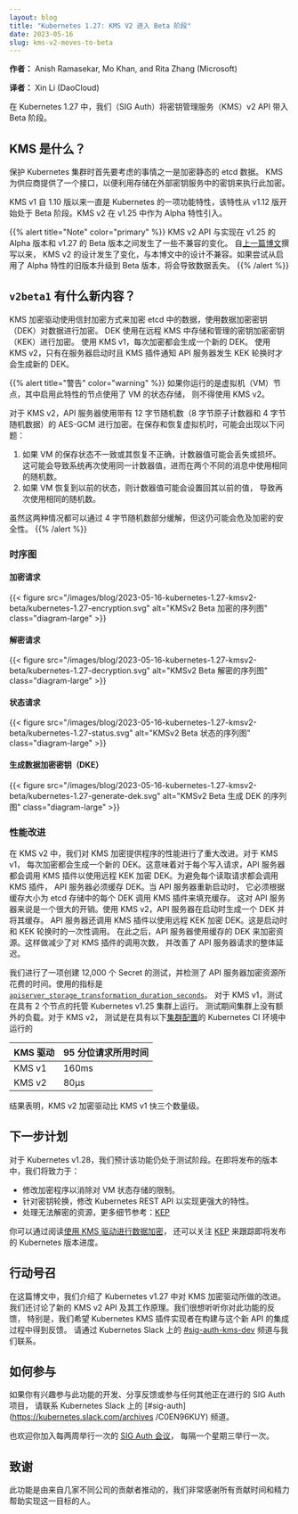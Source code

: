 ```yaml
---
layout: blog
title: "Kubernetes 1.27: KMS V2 进入 Beta 阶段"
date: 2023-05-16
slug: kms-v2-moves-to-beta
---
```



**作者：** Anish Ramasekar, Mo Khan, and Rita Zhang (Microsoft)

**译者：** Xin Li (DaoCloud)

在 Kubernetes 1.27 中，我们（SIG Auth）将密钥管理服务（KMS）v2 API 带入 Beta 阶段。

## KMS 是什么？

保护 Kubernetes 集群时首先要考虑的事情之一是加密静态的 etcd 数据。
KMS 为供应商提供了一个接口，以便利用存储在外部密钥服务中的密钥来执行此加密。

KMS v1 自 1.10 版以来一直是 Kubernetes 的一项功能特性，该特性从 v1.12
版开始处于 Beta 阶段。KMS v2 在 v1.25 中作为 Alpha 特性引入。

{{% alert title="Note" color="primary" %}}
KMS v2 API 与实现在 v1.25 的 Alpha 版本和 v1.27 的 Beta 版本之间发生了一些不兼容的变化。
自[上一篇博文](https://kubernetes.io/blog/2022/09/09/kms-v2-improvements/)撰写以来，
KMS v2 的设计发生了变化，与本博文中的设计不兼容。如果尝试从启用了 Alpha 特性的旧版本升级到
Beta 版本，将会导致数据丢失。
{{% /alert %}}

## `v2beta1` 有什么新内容？

KMS 加密驱动使用信封加密方式来加密 etcd 中的数据，使用数据加密密钥（DEK）对数据进行加密。
DEK 使用在远程 KMS 中存储和管理的密钥加密密钥（KEK）进行加密。
使用 KMS v1，每次加密都会生成一个新的 DEK。
使用 KMS v2，只有在服务器启动时且 KMS 插件通知 API 服务器发生 KEK 轮换时才会生成新的 DEK。

{{% alert title="警告" color="warning" %}}
如果你运行的是虚拟机（VM）节点，其中启用此特性的节点使用了 VM 的状态存储，
则不得使用 KMS v2。

对于 KMS v2，API 服务器使用带有 12 字节随机数（8 字节原子计数器和 4 字节随机数据）的
AES-GCM 进行加密。在保存和恢复虚拟机时，可能会出现以下问题：

1. 如果 VM 的保存状态不一致或其恢复不正确，计数器值可能会丢失或损坏。
   这可能会导致系统再次使用同一计数器值，进而在两个不同的消息中使用相同的随机数。
2. 如果 VM 恢复到以前的状态，则计数器值可能会设置回其以前的值，
   导致再次使用相同的随机数。

虽然这两种情况都可以通过 4 字节随机数部分缓解，但这仍可能会危及加密的安全性。
{{% /alert %}}

### 时序图

#### 加密请求


{{< figure src="/images/blog/2023-05-16-kubernetes-1.27-kmsv2-beta/kubernetes-1.27-encryption.svg"
alt="KMSv2 Beta 加密的序列图" class="diagram-large" >}}

#### 解密请求


{{< figure src="/images/blog/2023-05-16-kubernetes-1.27-kmsv2-beta/kubernetes-1.27-decryption.svg"
alt="KMSv2 Beta 解密的序列图" class="diagram-large" >}}

#### 状态请求


{{< figure src="/images/blog/2023-05-16-kubernetes-1.27-kmsv2-beta/kubernetes-1.27-status.svg"
alt="KMSv2 Beta 状态的序列图" class="diagram-large" >}}

#### 生成数据加密密钥（DKE）


{{< figure src="/images/blog/2023-05-16-kubernetes-1.27-kmsv2-beta/kubernetes-1.27-generate-dek.svg"
alt="KMSv2 Beta 生成 DEK 的序列图" class="diagram-large" >}}

### 性能改进

在 KMS v2 中，我们对 KMS 加密提供程序的性能进行了重大改进。对于 KMS v1，
每次加密都会生成一个新的 DEK。这意味着对于每个写入请求，API 服务器都会调用
KMS 插件以使用远程 KEK 加密 DEK。为避免每个读取请求都会调用 KMS 插件，
API 服务器必须缓存 DEK。当 API 服务器重新启动时，
它必须根据缓存大小为 etcd 存储中的每个 DEK 调用 KMS 插件来填充缓存。
这对 API 服务器来说是一个很大的开销。使用 KMS v2，API 服务器在启动时生成一个 DEK 并将其缓存。
API 服务器还调用 KMS 插件以使用远程 KEK 加密 DEK。这是启动时和 KEK 轮换时的一次性调用。
在此之后，API 服务器使用缓存的 DEK 来加密资源。这样做减少了对 KMS 插件的调用次数，
并改善了 API 服务器请求的整体延迟。

我们进行了一项创建 12,000 个 Secret 的测试，并检测了 API
服务器加密资源所花费的时间。使用的指标是
[`apiserver_storage_transformation_duration_seconds`](https://kubernetes.io/zh-cn/docs/reference/instrumentation/metrics/)。
对于 KMS v1，测试在具有 2 个节点的托管 Kubernetes v1.25 集群上运行。
测试期间集群上没有额外的负载。对于 KMS v2，
测试是在具有以下[集群配置](https://github.com/kubernetes/kubernetes/blob/release-1.27/test/e2e/testing-manifests/auth/encrypt/kind.yaml)的
Kubernetes CI 环境中运行的

| KMS 驱动     | 95 分位请求所用时间            |
| ------------ | --------------------------- |
| KMS v1       | 160ms                       |
| KMS v2       | 80μs                        |

结果表明，KMS v2 加密驱动比 KMS v1 快三个数量级。

## 下一步计划

对于 Kubernetes v1.28，我们预计该功能仍处于测试阶段。在即将发布的版本中，我们将致力于：

- 修改加密程序以消除对 VM 状态存储的限制。
- 针对密钥轮换，修改 Kubernetes REST API 以实现更强大的特性。
- 处理无法解密的资源，更多细节参考：[KEP](https://github.com/kubernetes/enhancements/pull/3927)

你可以通过阅读[使用 KMS 驱动进行数据加密](/zh-cn/docs/tasks/administer-cluster/kms-provider/)，
还可以关注 [KEP](https://github.com/kubernetes/enhancements/blob/master/keps/sig-auth/3299-kms-v2-improvements/#readme)
来跟踪即将发布的 Kubernetes 版本进度。

## 行动号召

在这篇博文中，我们介绍了 Kubernetes v1.27 中对 KMS 加密驱动所做的改进。
我们还讨论了新的 KMS v2 API 及其工作原理。我们很想听听你对此功能的反馈，
特别是，我们希望 Kubernetes KMS 插件实现者在构建与这个新 API 的集成过程中得到反馈。
请通过 Kubernetes Slack 上的 [#sig-auth-kms-dev](https://kubernetes.slack.com/archives/C03035EH4VB)
频道与我们联系。

## 如何参与

如果你有兴趣参与此功能的开发、分享反馈或参与任何其他正在进行的 SIG Auth 项目，
请联系 Kubernetes Slack 上的 [#sig-auth](https://kubernetes.slack.com/archives /C0EN96KUY) 频道。

也欢迎你加入每两周举行一次的
[SIG Auth 会议](https://github.com/kubernetes/community/blob/master/sig-auth/README.md#meetings)，
每隔一个星期三举行一次。

## 致谢

此功能是由来自几家不同公司的贡献者推动的，我们非常感谢所有贡献时间和精力帮助实现这一目标的人。



